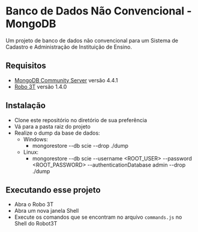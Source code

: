 # Banco de Dados Não Convencional - MongoDB

Um projeto de banco de dados não convencional para um Sistema de Cadastro e Administração de Instituição de Ensino.

## Requisitos

* [MongoDB Community Server](https://www.mongodb.com/try/download/community) versão 4.4.1
* [Robo 3T](https://robomongo.org/download) versão 1.4.0

## Instalação

* Clone este repositório no diretório de sua preferência
* Vá para a pasta raiz do projeto
* Realize o dump da base de dados:
  * Windows:
    * mongorestore --db scie --drop ./dump
  * Linux:
    * mongorestore --db scie --username <ROOT_USER> --password <ROOT_PASSWORD> --authenticationDatabase admin --drop ./dump

## Executando esse projeto

* Abra o Robo 3T
* Abra um nova janela Shell
* Execute os comandos que se encontram no arquivo `commands.js` no Shell do Robot3T
